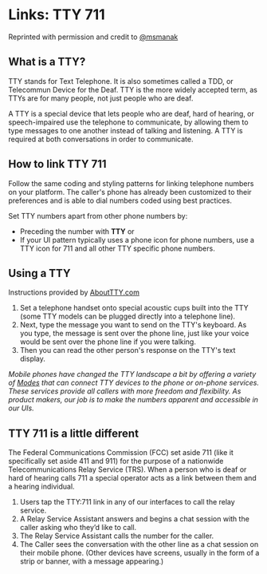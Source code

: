 # Links: TTY 711
Reprinted with permission and credit to [@msmanak](https://github.com/msmanak)

## What is a TTY?
TTY stands for Text Telephone. It is also sometimes called a TDD, or Telecommun Device for the Deaf. TTY is the more widely accepted term, as TTYs are for many people, not just people who are deaf.

A TTY is a special device that lets people who are deaf, hard of hearing, or speech-impaired use the telephone to communicate, by allowing them to type messages to one another instead of talking and listening. A TTY is required at both conversations in order to communicate.

## How to link TTY 711
Follow the same coding and styling patterns for linking telephone numbers on your platform. The caller's phone has already been customized to their preferences and is able to dial numbers coded using best practices.

Set TTY numbers apart from other phone numbers by:
- Preceding the number with **TTY** or
- If your UI pattern typically uses a phone icon for phone numbers, use a TTY icon for 711 and all other TTY specific phone numbers.

## Using a TTY
Instructions provided by [AboutTTY.com](http://www.abouttty.com/)
1. Set a telephone handset onto special acoustic cups built into the TTY (some TTY models can be plugged directly into a telephone line). 
1. Next, type the message you want to send on the TTY's keyboard. As you type, the message is sent over the phone line, just like your voice would be sent over the phone line if you were talking. 
1. Then you can read the other person's response on the TTY's text display.

_Mobile phones have changed the TTY landscape a bit by offering a variety of [Modes](https://blog.prepscholar.com/what-is-tty-mode-on-a-cell-phone) that can connect TTY devices to the phone or on-phone services. These services provide all callers with more freedom and flexibility. As product makers, our job is to make the numbers apparent and accessible in our UIs._

## TTY 711 is a little different
The Federal Communications Commission (FCC) set aside 711 (like it specifically set aside 411 and 911) for the purpose of a nationwide Telecommunications Relay Service (TRS). When a person who is deaf or hard of hearing calls 711 a special operator acts as a link between them and a hearing individual.

1. Users tap the TTY:711 link in any of our interfaces to call the relay service.
1. A Relay Service Assistant answers and begins a chat session with the caller asking who they’d like to call.
1. The Relay Service Assistant calls the number for the caller.
1. The Caller sees the conversation with the other line as a chat session on their mobile phone. (Other devices have screens, usually in the form of a strip or banner, with a message appearing.)
